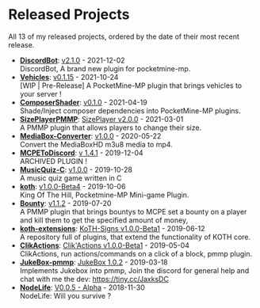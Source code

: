 # Released Projects

All <!-- release_count starts -->13<!-- release_count ends --> of my released projects, ordered by the date of their most recent release.

<!-- recent_releases starts -->
* **[DiscordBot](https://github.com/DiscordBot-PMMP/DiscordBot)**: [v2.1.0](https://github.com/DiscordBot-PMMP/DiscordBot/releases/tag/2.1.0) - 2021-12-02
<br>DiscordBot, A brand new plugin for pocketmine-mp.
* **[Vehicles](https://github.com/JaxkDev/Vehicles)**: [v0.1.15](https://github.com/JaxkDev/Vehicles/releases/tag/0.1.15) - 2021-10-24
<br>[WIP | Pre-Release] A PocketMine-MP plugin that brings vehicles to your server !
* **[ComposerShader](https://github.com/JaxkDev/ComposerShader)**: [v0.1.0](https://github.com/JaxkDev/ComposerShader/releases/tag/0.1.0) - 2021-04-19
<br>Shade/Inject composer dependencies into PocketMine-MP plugins.
* **[SizePlayerPMMP](https://github.com/YassenTrick/SizePlayerPMMP)**: [SizePlayer v2.0.0](https://github.com/YassenTrick/SizePlayerPMMP/releases/tag/2.0.0) - 2021-03-01
<br>A PMMP plugin that allows players to change their size.
* **[MediaBox-Converter](https://github.com/JaxkDev/MediaBox-Converter)**: [v1.0.0](https://github.com/JaxkDev/MediaBox-Converter/releases/tag/1.0.0) - 2020-05-22
<br>Convert the MediaBoxHD m3u8 media to mp4.
* **[MCPEToDiscord](https://github.com/JaxkDev/MCPEToDiscord)**: [v 1.4.1](https://github.com/JaxkDev/MCPEToDiscord/releases/tag/1.4.1) - 2019-12-04
<br>ARCHIVED PLUGIN !
* **[MusicQuiz-C](https://github.com/JaxkDev/MusicQuiz-C)**: [v1.0.0](https://github.com/JaxkDev/MusicQuiz-C/releases/tag/1.0.0) - 2019-10-28
<br>A music quiz game written in C
* **[koth](https://github.com/JaxkDev/koth)**: [v1.0.0-Beta4](https://github.com/JaxkDev/koth/releases/tag/1.0.0-Beta4) - 2019-10-06
<br>King Of The Hill, Pocketmine-MP Mini-game Plugin.
* **[Bounty](https://github.com/JaxkDev/Bounty)**: [v1.1.2](https://github.com/JaxkDev/Bounty/releases/tag/1.1.2) - 2019-07-20
<br>A PMMP plugin that brings bountys to MCPE set a bounty on a player and kill them to get the specified amount of money,
* **[koth-extensions](https://github.com/JaxkDev/koth-extensions)**: [KoTH-Signs v1.0.0-Beta1](https://github.com/JaxkDev/koth-extensions/releases/tag/KoTH-Signs%401.0.0-Beta1) - 2019-06-12
<br>A repository full of plugins, that extend the functionality of KOTH core.
* **[ClikActions](https://github.com/JaxkDev/ClikActions)**: [Clik'Actions v1.0.0-Beta1](https://github.com/JaxkDev/ClikActions/releases/tag/1.0.0-Beta1) - 2019-05-04
<br>ClikActions, run actions/commands on a click of a block, pmmp plugin.
* **[JukeBox-pmmp](https://github.com/JaxkDev/JukeBox-pmmp)**: [JukeBox 1.0.2](https://github.com/JaxkDev/JukeBox-pmmp/releases/tag/1.0.2) - 2019-03-18
<br>Implements Jukebox into pmmp, Join the discord for general help and chat with me the dev: https://tiny.cc/JaxksDC
* **[NodeLife](https://github.com/JaxkDev/NodeLife)**: [V0.0.5 - Alpha](https://github.com/JaxkDev/NodeLife/releases/tag/0.0.5) - 2018-11-30
<br>NodeLife: Will you survive ?
<!-- recent_releases ends -->
